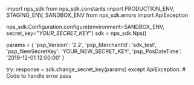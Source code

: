 import nps_sdk
from nps_sdk.constants import PRODUCTION_ENV, STAGING_ENV, SANDBOX_ENV
from nps_sdk.errors import ApiException

nps_sdk.Configuration.configure(environment=SANDBOX_ENV,
                            secret_key="_YOUR_SECRET_KEY_")
sdk = nps_sdk.Nps()

params = {
    'psp_Version': '2.2',
    'psp_MerchantId': 'sdk_test',
    'psp_NewSecretKey': 'YOUR_NEW_SECRET_KEY',
    'psp_PosDateTime': '2019-12-01 12:00:00'
}

try: 
    response = sdk.change_secret_key(params) 
except ApiException: 
    # Code to handle error 
    pass 
